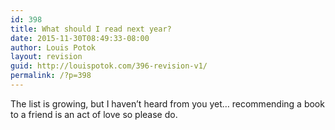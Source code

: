 ```yaml
---
id: 398
title: What should I read next year?
date: 2015-11-30T08:49:33-08:00
author: Louis Potok
layout: revision
guid: http://louispotok.com/396-revision-v1/
permalink: /?p=398
---
```

The list is growing, but I haven&#8217;t heard from you yet&#8230; recommending a book to a friend is an act of love so please do.